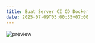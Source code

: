 ```yaml
---
title: Buat Server CI CD Docker
date: 2025-07-09T05:00:35+07:00
---
```


![preview](ci-cd/preview.avif)